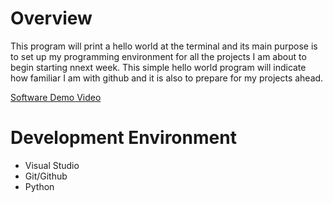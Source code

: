 # Overview

This program will print a hello world at the terminal and its main purpose is to set up my programming environment for all the projects I am about to begin starting nnext week.
This simple hello world program will indicate how familiar I am with github and it is also to prepare for my projects ahead.

[Software Demo Video](http://youtube.link.goes.here)

# Development Environment

* Visual Studio
* Git/Github
* Python


